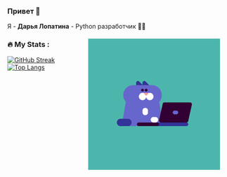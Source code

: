 ### Привет 🤚
Я - <b>Дарья Лопатина</b> - Python разработчик 👩‍💻

<div style="margin: 20px"><img align="right" alt="GIF" src="https://github.com/pythonistka/pythonistka/blob/master/cat.gif" width="300" height="300"  /></div>


### :fire: My Stats :
[![GitHub Streak](http://github-readme-streak-stats.herokuapp.com?user=pythonistka&theme=dark&background=000000)](https://git.io/streak-stats)
[![Top Langs](https://github-readme-stats.vercel.app/api/top-langs/?username=pythonistka&layout=compact&theme=vision-friendly-dark)](https://github.com/anuraghazra/github-readme-stats)
